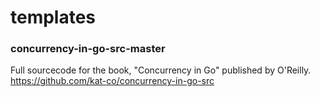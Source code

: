 # templates


### concurrency-in-go-src-master
Full sourcecode for the book, "Concurrency in Go" published by O'Reilly.
https://github.com/kat-co/concurrency-in-go-src
